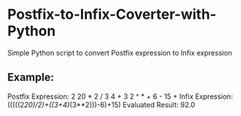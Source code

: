 # Postfix-to-Infix-Coverter-with-Python
Simple Python script to convert Postfix expression to Infix expression 
## Example:
Postfix Expression: 2 20 * 2 / 3 4 + 3 2 ^ * + 6 - 15 +
Infix Expression: (((((2*20)/2)+((3+4)*(3**2)))-6)+15)
Evaluated Result: 92.0
